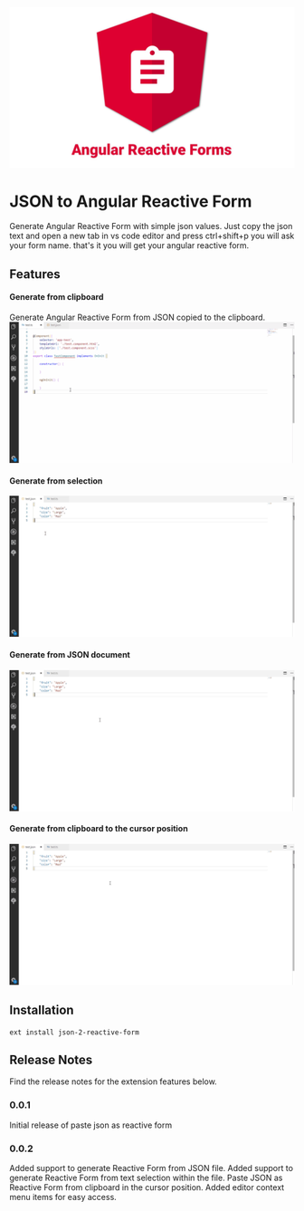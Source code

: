 ![JSON to Angular Reactive Form](https://github.com/jawahargopal/paste-json-as-angular-reactive-form/raw/master/./assets/icon.png)

# JSON to Angular Reactive Form 

Generate Angular Reactive Form with simple json values. Just copy the json text and open a new tab in vs code editor and press ctrl+shift+p you will ask your form name. that's it you will get your angular reactive form.

## Features

#### Generate from clipboard
Generate Angular Reactive Form from JSON copied to the clipboard.
![From clipboard](https://github.com/jawahargopal/paste-json-as-angular-reactive-form/raw/master/./assets/json2ReactiveForm-clipboard.gif)

#### Generate from selection
![From selection](https://github.com/jawahargopal/paste-json-as-angular-reactive-form/raw/master/./assets/json2ReactiveForm-selection.gif)

#### Generate from JSON document
![From JSON document](https://github.com/jawahargopal/paste-json-as-angular-reactive-form/raw/master/./assets/json2ReactiveForm-document.gif)

#### Generate from clipboard to the cursor position
![From clipboard to cursor position](https://github.com/jawahargopal/paste-json-as-angular-reactive-form/raw/master/./assets/json2ReactiveForm-cursor.gif)

## Installation
```
ext install json-2-reactive-form
```

## Release Notes

Find the release notes for the extension features below.

### 0.0.1

Initial release of paste json as reactive form

### 0.0.2

Added support to generate Reactive Form from JSON file.
Added support to generate Reactive Form from text selection within the file.
Paste JSON as Reactive Form from clipboard in the cursor position.
Added editor context menu items for easy access.
